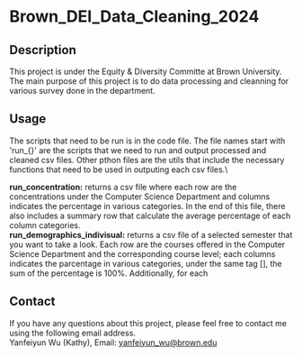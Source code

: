 # Brown_DEI_Data_Cleaning_2024

## Description
This project is under the Equity & Diversity Committe at Brown University. The main purpose of this project is to do data processing and cleanning for various survey done in the department.

## Usage
The scripts that need to be run is in the code file. The file names start with 'run_{}' are the scripts that we need to run and output processed and cleaned csv files. Other pthon files are the utils that include the necessary functions that need to be used in outputing each csv files.\

__run_concentration:__ returns a csv file where each row are the concentrations under the Computer Science Department and columns indicates the percentage in various categories. In the end of this file, there also includes a summary row that calculate the average percentage of each column categories.\
__run_demographics_indivisual:__ returns a csv file of a selected semester that you want to take a look. Each row are the courses offered in the Computer Science Department and the corresponding course level; each columns indicates the parcentage in various categories, under the same tag [], the sum of the percentage is 100%. Additionally, for each 
## Contact
If you have any questions about this project, please feel free to contact me using the following email address.\
Yanfeiyun Wu (Kathy), Email: yanfeiyun_wu@brown.edu
